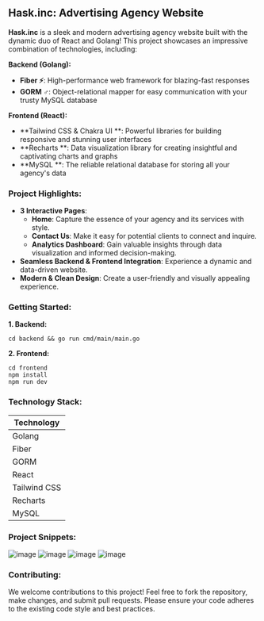 ## Hask.inc: Advertising Agency Website 

**Hask.inc** is a sleek and modern advertising agency website built with the dynamic duo of React and Golang! This project showcases an impressive combination of technologies, including:

**Backend (Golang):**

* **Fiber ⚡**: High-performance web framework for blazing-fast responses
* **GORM ‍♂️**: Object-relational mapper for easy communication with your trusty MySQL database

**Frontend (React):**

* **Tailwind CSS & Chakra UI **: Powerful libraries for building responsive and stunning user interfaces
* **Recharts **: Data visualization library for creating insightful and captivating charts and graphs
* **MySQL **:  The reliable relational database for storing all your agency's data

### Project Highlights:

* **3 Interactive Pages**:
    * **Home**: Capture the essence of your agency and its services with style.
    * **Contact Us**: Make it easy for potential clients to connect and inquire.
    * **Analytics Dashboard**: Gain valuable insights through data visualization and informed decision-making.
* **Seamless Backend & Frontend Integration**: Experience a dynamic and data-driven website.
* **Modern & Clean Design**: Create a user-friendly and visually appealing experience.

### Getting Started:

**1. Backend:**

```
cd backend && go run cmd/main/main.go
```

**2. Frontend:**

```
cd frontend
npm install
npm run dev
```

### Technology Stack:

| Technology |
|---|
| Golang | 
| Fiber |
| GORM |
| React |
| Tailwind CSS |
| Recharts |
| MySQL |

### Project Snippets:
![image](https://github.com/sikehish/Advertising-Agency-DBMS/assets/90673701/e2a04e99-2769-4f5b-bd8a-70b2ad561613)
![image](https://github.com/sikehish/Advertising-Agency-DBMS/assets/90673701/f29ef4ea-ad06-4719-93fd-b8addbf2ce9f)
![image](https://github.com/sikehish/Advertising-Agency-DBMS/assets/90673701/eaf2d5fb-107e-4a9b-bc66-50794cf67201)
![image](https://github.com/sikehish/Advertising-Agency-DBMS/assets/90673701/a4277519-d372-42b7-9d26-0d7229e312a1)

### Contributing:

We welcome contributions to this project! Feel free to fork the repository, make changes, and submit pull requests. Please ensure your code adheres to the existing code style and best practices.

